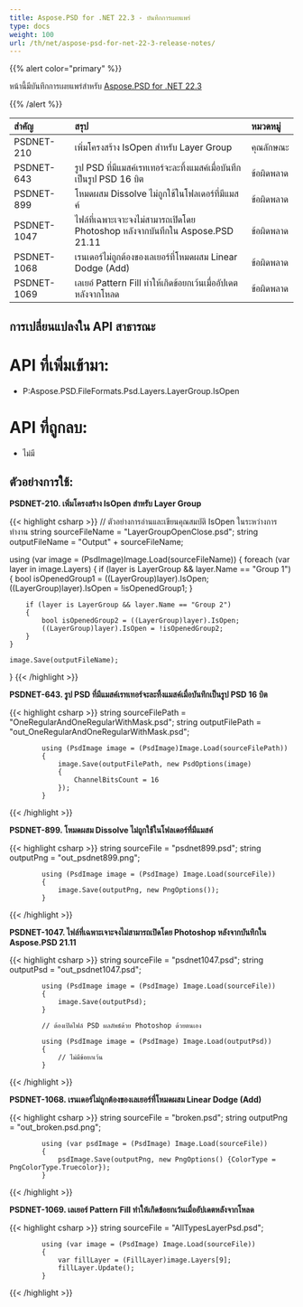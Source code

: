```yaml
---
title: Aspose.PSD for .NET 22.3 - บันทึกการเผยแพร่
type: docs
weight: 100
url: /th/net/aspose-psd-for-net-22-3-release-notes/
---
```


{{% alert color="primary" %}}

หน้านี้มีบันทึกการเผยแพร่สำหรับ [Aspose.PSD for .NET 22.3](https://www.nuget.org/packages/Aspose.PSD/)

{{% /alert %}}

|**สำคัญ**|**สรุป**|**หมวดหมู่**|
| :- | :- | :- |
|PSDNET-210|เพิ่มโครงสร้าง IsOpen สำหรับ Layer Group|คุณลักษณะ|
|PSDNET-643|รูป PSD ที่มีแมสค์เรทเทอร์จะละทิ้งแมสค์เมื่อบันทึกเป็นรูป PSD 16 บิต|ข้อผิดพลาด|
|PSDNET-899|โหมดผสม Dissolve ไม่ถูกใช้ในโฟลเดอร์ที่มีแมสค์|ข้อผิดพลาด|
|PSDNET-1047|ไฟล์ที่เฉพาะเจาะจงไม่สามารถเปิดโดย Photoshop หลังจากบันทึกใน Aspose.PSD 21.11|ข้อผิดพลาด|
|PSDNET-1068|เรนเดอร์ไม่ถูกต้องของเลเยอร์ที่โหมดผสม Linear Dodge (Add)|ข้อผิดพลาด|
|PSDNET-1069|เลเยอ์ Pattern Fill ทำให้เกิดข้อยกเว้นเมื่ออัปเดตหลังจากโหลด|ข้อผิดพลาด|


## **การเปลี่ยนแปลงใน API สาธารณะ**
# **API ที่เพิ่มเข้ามา:**
- P:Aspose.PSD.FileFormats.Psd.Layers.LayerGroup.IsOpen


# **API ที่ถูกลบ:**
- ไม่มี


## **ตัวอย่างการใช้:**

**PSDNET-210. เพิ่มโครงสร้าง IsOpen สำหรับ Layer Group**

{{< highlight csharp >}}
// ตัวอย่างการอ่านและเขียนคุณสมบัติ IsOpen ในระหว่างการทำงาน
string sourceFileName = "LayerGroupOpenClose.psd";
string outputFileName = "Output" + sourceFileName;

using (var image = (PsdImage)Image.Load(sourceFileName))
{
    foreach (var layer in image.Layers)
    {
        if (layer is LayerGroup && layer.Name == "Group 1")
        {
            bool isOpenedGroup1 = ((LayerGroup)layer).IsOpen;
            ((LayerGroup)layer).IsOpen = !isOpenedGroup1;
        }

        if (layer is LayerGroup && layer.Name == "Group 2")
        {
            bool isOpenedGroup2 = ((LayerGroup)layer).IsOpen;           
            ((LayerGroup)layer).IsOpen = !isOpenedGroup2;
        }
    }

    image.Save(outputFileName);
}
{{< /highlight >}}

**PSDNET-643. รูป PSD ที่มีแมสค์เรทเทอร์จะละทิ้งแมสค์เมื่อบันทึกเป็นรูป PSD 16 บิต**

{{< highlight csharp >}}
            string sourceFilePath = "OneRegularAndOneRegularWithMask.psd";
            string outputFilePath = "out_OneRegularAndOneRegularWithMask.psd";

            using (PsdImage image = (PsdImage)Image.Load(sourceFilePath))
            {
                image.Save(outputFilePath, new PsdOptions(image)
                {
                    ChannelBitsCount = 16
                });
            }
{{< /highlight >}}

**PSDNET-899. โหมดผสม Dissolve ไม่ถูกใช้ในโฟลเดอร์ที่มีแมสค์**

{{< highlight csharp >}}
            string sourceFile = "psdnet899.psd";
            string outputPng = "out_psdnet899.png";

            using (PsdImage image = (PsdImage) Image.Load(sourceFile))
            {
                image.Save(outputPng, new PngOptions());
            }
{{< /highlight >}}

**PSDNET-1047. ไฟล์ที่เฉพาะเจาะจงไม่สามารถเปิดโดย Photoshop หลังจากบันทึกใน Aspose.PSD 21.11**

{{< highlight csharp >}}
            string sourceFile = "psdnet1047.psd";
            string outputPsd = "out_psdnet1047.psd";

            using (PsdImage image = (PsdImage) Image.Load(sourceFile))
            {
                image.Save(outputPsd);
            }

            // ต้องเปิดไฟล์ PSD ผลลัพธ์ด้วย Photoshop ด้วยตนเอง

            using (PsdImage image = (PsdImage) Image.Load(outputPsd))
            {
                // ไม่มีข้อยกเว้น
            }
{{< /highlight >}}

**PSDNET-1068. เรนเดอร์ไม่ถูกต้องของเลเยอร์ที่โหมดผสม Linear Dodge (Add)**

{{< highlight csharp >}}
            string sourceFile = "broken.psd";
            string outputPng = "out_broken.psd.png";

            using (var psdImage = (PsdImage) Image.Load(sourceFile))
            {
                psdImage.Save(outputPng, new PngOptions() {ColorType = PngColorType.Truecolor});
            }
{{< /highlight >}}

**PSDNET-1069. เลเยอร์ Pattern Fill ทำให้เกิดข้อยกเว้นเมื่ออัปเดตหลังจากโหลด**

{{< highlight csharp >}}
            string sourceFile = "AllTypesLayerPsd.psd";

            using (var image = (PsdImage) Image.Load(sourceFile))
            {
                var fillLayer = (FillLayer)image.Layers[9];
                fillLayer.Update();
            }
{{< /highlight >}}
